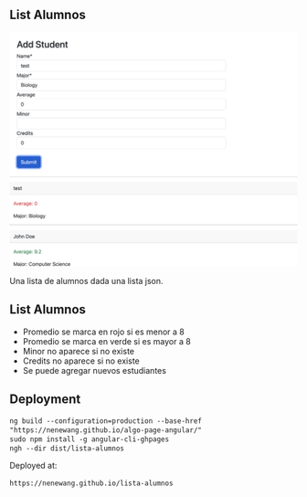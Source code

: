 ## List Alumnos


![](./img/2023-09-27-21-01-38.png)

Una lista de alumnos dada una lista json.

## List Alumnos

- Promedio se marca en rojo si es menor a 8
- Promedio se marca en verde si es mayor a 8
- Minor no aparece si no existe
- Credits no aparece si no existe
- Se puede agregar nuevos estudiantes


## Deployment


```
ng build --configuration=production --base-href "https://nenewang.github.io/algo-page-angular/"
sudo npm install -g angular-cli-ghpages
ngh --dir dist/lista-alumnos
```

Deployed at:

```
https://nenewang.github.io/lista-alumnos
```
